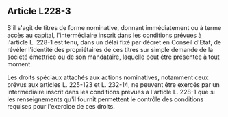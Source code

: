 Article L228-3
----
S'il s'agit de titres de forme nominative, donnant immédiatement ou à terme
accès au capital, l'intermédiaire inscrit dans les conditions prévues à
l'article L. 228-1 est tenu, dans un délai fixé par décret en Conseil d'Etat, de
révéler l'identité des propriétaires de ces titres sur simple demande de la
société émettrice ou de son mandataire, laquelle peut être présentée à tout
moment.

Les droits spéciaux attachés aux actions nominatives, notamment ceux prévus aux
articles L. 225-123 et L. 232-14, ne peuvent être exercés par un intermédiaire
inscrit dans les conditions prévues à l'article L. 228-1 que si les
renseignements qu'il fournit permettent le contrôle des conditions requises pour
l'exercice de ces droits.

